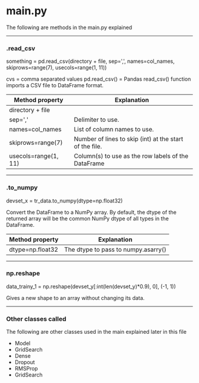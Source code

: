 # main.py

The following are methods in the main.py explained

<hr>
<h3>.read_csv</h3>
<p> 
something = pd.read_csv(directory + file, sep=',', names=col_names, skiprows=range(7), usecols=range(1, 11))

cvs = comma separated values
pd.read_csv() = Pandas read_csv() function imports a CSV file to DataFrame format.

| Method property      | Explanation                                               |  
| -------------------- | --------------------------------------------------------- |
| directory + file     |                                                           |
| sep=','              | Delimiter to use.                                         |
| names=col_names      | List of column names to use.                              |
| skiprows=range(7)    | Number of lines to skip (int) at the start of the file.   |
| usecols=range(1, 11) | Column(s) to use as the row labels of the DataFrame       |

</p>

<hr>
<h3>.to_numpy</h3>
<p> 
devset_x = tr_data.to_numpy(dtype=np.float32)

Convert the DataFrame to a NumPy array. By default, the dtype of the returned array will be the common NumPy dtype of all types in the DataFrame.

| Method property      | Explanation                                               |  
| -------------------- | --------------------------------------------------------- |
| dtype=np.float32     | The dtype to pass to numpy.asarry()                       |  


</p>

<hr>
<h3>np.reshape</h3>
<p> 
data_trainy_1 = np.reshape(devset_y[:int(len(devset_y)*0.9), 0], (-1, 1))

Gives a new shape to an array without changing its data.

</p>

<hr>
<h3>Other classes called</h3>
<p> 
The following are other classes used in the main explained later in this file 

- Model
- GridSearch
- Dense
- Dropout
- RMSProp
- GridSearch

</p>
